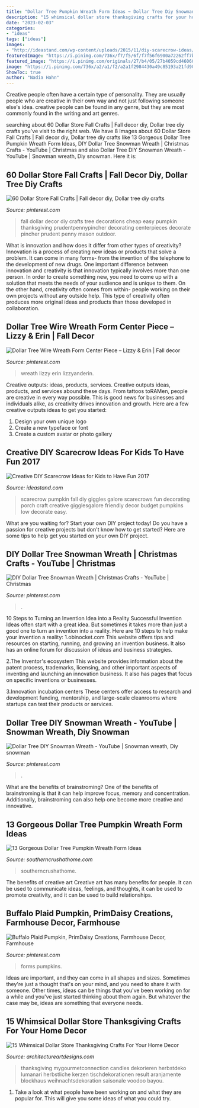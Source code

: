 ```yaml
---
title: "Dollar Tree Pumpkin Wreath Form Ideas ~ Dollar Tree Diy Snowman Wreath"
description: "15 whimsical dollar store thanksgiving crafts for your home decor"
date: "2023-02-03"
categories:
- "ideas"
tags: ["ideas"]
images:
- "http://ideastand.com/wp-content/uploads/2015/11/diy-scarecrow-ideas/9-diy-scarecrow-ideas-for-kids-to-have-fun.jpg"
featuredImage: "https://i.pinimg.com/736x/f7/f5/6f/f7f56f6900a72262ff7ba671183eca03.jpg"
featured_image: "https://i.pinimg.com/originals/27/b4/05/27b4059cd46060ce84bb65ddd4940d46.jpg"
image: "https://i.pinimg.com/736x/a2/a1/f2/a2a1f2984430a49c85193a21fd909797.jpg"
ShowToc: true
author: "Nadia Hahn"
---
```



Creative people often have a certain type of personality. They are usually people who are creative in their own way and not just following someone else's idea. creative people can be found in any genre, but they are most commonly found in the writing and art genres.

	

		
searching about 60 Dollar Store Fall Crafts | Fall decor diy, Dollar tree diy crafts you've visit to the right web. We have 8 Images about 60 Dollar Store Fall Crafts | Fall decor diy, Dollar tree diy crafts like 13 Gorgeous Dollar Tree Pumpkin Wreath Form Ideas, DIY Dollar Tree Snowman Wreath | Christmas Crafts - YouTube | Christmas and also Dollar Tree DIY Snowman Wreath - YouTube | Snowman wreath, Diy snowman. Here it is:
		
    
## 60 Dollar Store Fall Crafts | Fall Decor Diy, Dollar Tree Diy Crafts

<img loading=lazy src="https://i.pinimg.com/originals/27/b4/05/27b4059cd46060ce84bb65ddd4940d46.jpg" onerror="this.onerror=null;this.src='https://tse3.mm.bing.net/th?id=OIP.y33Tv_nRUCmGVBY5VEGHmQHaO0&amp;pid=15.1';" alt="60 Dollar Store Fall Crafts | Fall decor diy, Dollar tree diy crafts">

_Source: pinterest.com_

>fall dollar decor diy crafts tree decorations cheap easy pumpkin thanksgiving prudentpennypincher decorating centerpieces decorate pincher prudent penny mason outdoor. 

	

What is innovation and how does it differ from other types of creativity?
Innovation is a process of creating new ideas or products that solve a problem. It can come in many forms- from the invention of the telephone to the development of new drugs. 
One important difference between innovation and creativity is that innovation typically involves more than one person. In order to create something new, you need to come up with a solution that meets the needs of your audience and is unique to them. On the other hand, creativity often comes from within- people working on their own projects without any outside help. This type of creativity often produces more original ideas and products than those developed in collaboration.

    
## Dollar Tree Wire Wreath Form Center Piece – Lizzy &amp; Erin | Fall Decor

<img loading=lazy src="https://i.pinimg.com/originals/9b/5b/cd/9b5bcd8e76c9059039efbe42644b0d55.jpg" onerror="this.onerror=null;this.src='https://tse1.mm.bing.net/th?id=OIP._PnvjhP6xVi9DA6qUnq8CgHaJ3&amp;pid=15.1';" alt="Dollar Tree Wire Wreath Form Center Piece – Lizzy &amp; Erin | Fall decor">

_Source: pinterest.com_

>wreath lizzy erin lizzyanderin. 

	

Creative outputs: ideas, products, services.
Creative outputs ideas, products, and services abound these days. From tattoos toRAMen, people are creative in every way possible. This is good news for businesses and individuals alike, as creativity drives innovation and growth. Here are a few creative outputs ideas to get you started:
1. Design your own unique logo
2. Create a new typeface or font
3. Create a custom avatar or photo gallery

    
## Creative DIY Scarecrow Ideas For Kids To Have Fun 2017

<img loading=lazy src="http://ideastand.com/wp-content/uploads/2015/11/diy-scarecrow-ideas/9-diy-scarecrow-ideas-for-kids-to-have-fun.jpg" onerror="this.onerror=null;this.src='https://tse1.mm.bing.net/th?id=OIP.HYMl0X_MF4xMLmhaIYFYrQHaLH&amp;pid=15.1';" alt="Creative DIY Scarecrow Ideas for Kids to Have Fun 2017">

_Source: ideastand.com_

>scarecrow pumpkin fall diy giggles galore scarecrows fun decorating porch craft creative gigglesgalore friendly decor budget pumpkins low decorate easy. 

	

What are you waiting for? Start your own DIY project today!
Do you have a passion for creative projects but don't know how to get started? Here are some tips to help get you started on your own DIY project.

    
## DIY Dollar Tree Snowman Wreath | Christmas Crafts - YouTube | Christmas

<img loading=lazy src="https://i.pinimg.com/736x/f7/f5/6f/f7f56f6900a72262ff7ba671183eca03.jpg" onerror="this.onerror=null;this.src='https://tse4.mm.bing.net/th?id=OIP.QcRicHdrMSaMdr6EFl4TzAHaFj&amp;pid=15.1';" alt="DIY Dollar Tree Snowman Wreath | Christmas Crafts - YouTube | Christmas">

_Source: pinterest.com_

>. 

	

10 Steps to Turning an Invention Idea into a Reality
Successful Invention Ideas often start with a great idea. But sometimes it takes more than just a good one to turn an invention into a reality. Here are 10 steps to help make your invention a reality:
1.obinocket.com This website offers tips and resources on starting, running, and growing an invention business. It also has an online forum for discussion of ideas and business strategies.

2.The Inventor's ecosystem This website provides information about the patent process, trademarks, licensing, and other important aspects of inventing and launching an innovation business. It also has pages that focus on specific inventions or businesses.

3.Innovation incubation centers These centers offer access to research and development funding, mentorship, and large-scale cleanrooms where startups can test their products or services.

    
## Dollar Tree DIY Snowman Wreath - YouTube | Snowman Wreath, Diy Snowman

<img loading=lazy src="https://i.pinimg.com/736x/a2/a1/f2/a2a1f2984430a49c85193a21fd909797.jpg" onerror="this.onerror=null;this.src='https://tse2.mm.bing.net/th?id=OIP.-lQpgdiLEtOdW6z_YDQz7AHaEK&amp;pid=15.1';" alt="Dollar Tree DIY Snowman Wreath - YouTube | Snowman wreath, Diy snowman">

_Source: pinterest.com_

>. 

	

What are the benefits of brainstroming?
One of the benefits of brainstroming is that it can help improve focus, memory and concentration. Additionally, brainstroming can also help one become more creative and innovative.

    
## 13 Gorgeous Dollar Tree Pumpkin Wreath Form Ideas

<img loading=lazy src="https://www.southerncrushathome.com/wp-content/uploads/2021/08/Dollar-Tree-Pumpkin-Wreath-2.jpg" onerror="this.onerror=null;this.src='https://tse2.mm.bing.net/th?id=OIP.u_joRCL6nHlN0TuSrfiSiQHaID&amp;pid=15.1';" alt="13 Gorgeous Dollar Tree Pumpkin Wreath Form Ideas">

_Source: southerncrushathome.com_

>southerncrushathome. 

	

The benefits of creative art
Creative art has many benefits for people. It can be used to communicate ideas, feelings, and thoughts, it can be used to promote creativity, and it can be used to build relationships.

    
## Buffalo Plaid Pumpkin, PrimDaisy Creations, Farmhouse Decor, Farmhouse

<img loading=lazy src="https://i.pinimg.com/736x/5e/1b/ec/5e1bec4455625fb2ae8a3c4ff6448f67.jpg" onerror="this.onerror=null;this.src='https://tse1.mm.bing.net/th?id=OIP._XkbY1iINU_7bJOakqgz7AHaJ3&amp;pid=15.1';" alt="Buffalo Plaid Pumpkin, PrimDaisy Creations, Farmhouse Decor, Farmhouse">

_Source: pinterest.com_

>forms pumpkins. 

	

Ideas are important, and they can come in all shapes and sizes. Sometimes they're just a thought that's on your mind, and you need to share it with someone. Other times, ideas can be things that you've been working on for a while and you've just started thinking about them again. But whatever the case may be, ideas are something that everyone needs.

    
## 15 Whimsical Dollar Store Thanksgiving Crafts For Your Home Decor

<img loading=lazy src="https://www.architectureartdesigns.com/wp-content/uploads/2020/11/15-Whimsical-Dollar-Store-Thanksgiving-Crafts-For-Your-Home-Decor-2.jpg" onerror="this.onerror=null;this.src='https://tse3.mm.bing.net/th?id=OIP.5FgfWJhUsEaxHUOojSJtQAHaLE&amp;pid=15.1';" alt="15 Whimsical Dollar Store Thanksgiving Crafts For Your Home Decor">

_Source: architectureartdesigns.com_

>thanksgiving mygourmetconnection candles dekorieren herbstdeko lumanari herbstliche kerzen tischdekorationen result aranjamente blockhaus weihnachtsdekoration saisonale voodoo bayou. 

	

1. Take a look at what people have been working on and what they are popular for. This will give you some ideas of what you could try. 

